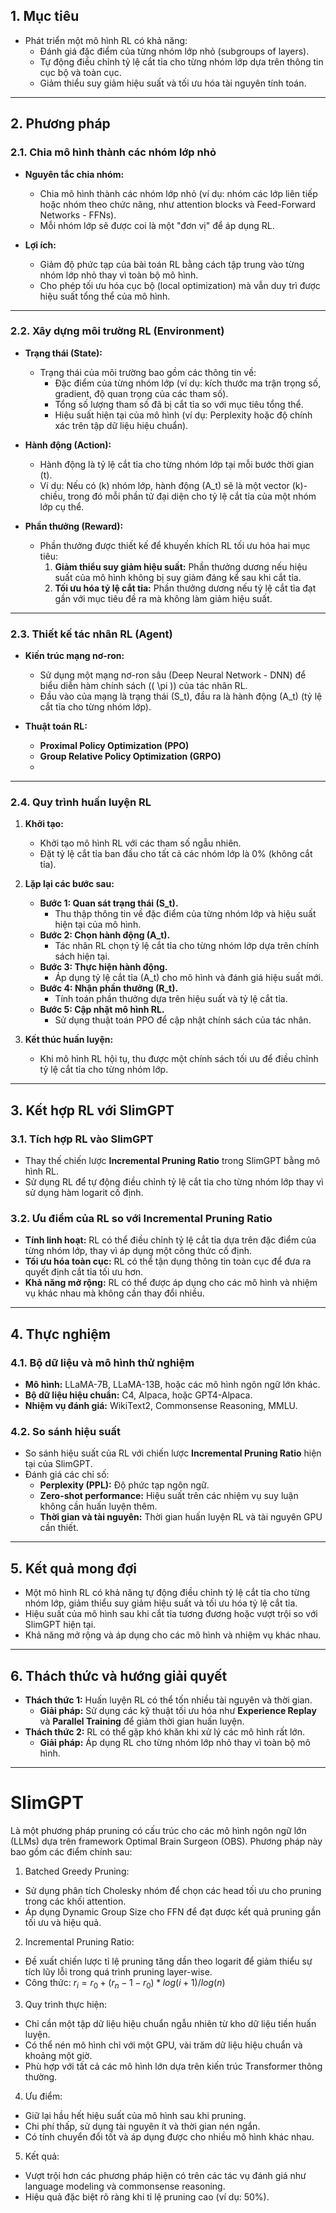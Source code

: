 ## **1. Mục tiêu**
- Phát triển một mô hình RL có khả năng:
  - Đánh giá đặc điểm của từng nhóm lớp nhỏ (subgroups of layers).
  - Tự động điều chỉnh tỷ lệ cắt tỉa cho từng nhóm lớp dựa trên thông tin cục bộ và toàn cục.
  - Giảm thiểu suy giảm hiệu suất và tối ưu hóa tài nguyên tính toán.

---

## **2. Phương pháp**

### **2.1. Chia mô hình thành các nhóm lớp nhỏ**
- **Nguyên tắc chia nhóm:**
  - Chia mô hình thành các nhóm lớp nhỏ (ví dụ: nhóm các lớp liên tiếp hoặc nhóm theo chức năng, như attention blocks và Feed-Forward Networks - FFNs).
  - Mỗi nhóm lớp sẽ được coi là một "đơn vị" để áp dụng RL.

- **Lợi ích:**
  - Giảm độ phức tạp của bài toán RL bằng cách tập trung vào từng nhóm lớp nhỏ thay vì toàn bộ mô hình.
  - Cho phép tối ưu hóa cục bộ (local optimization) mà vẫn duy trì được hiệu suất tổng thể của mô hình.

---

### **2.2. Xây dựng môi trường RL (Environment)**
- **Trạng thái (State):**
  - Trạng thái của môi trường bao gồm các thông tin về:
    - Đặc điểm của từng nhóm lớp (ví dụ: kích thước ma trận trọng số, gradient, độ quan trọng của các tham số).
    - Tổng số lượng tham số đã bị cắt tỉa so với mục tiêu tổng thể.
    - Hiệu suất hiện tại của mô hình (ví dụ: Perplexity hoặc độ chính xác trên tập dữ liệu hiệu chuẩn).

- **Hành động (Action):**
  - Hành động là tỷ lệ cắt tỉa cho từng nhóm lớp tại mỗi bước thời gian \(t\).
  - Ví dụ: Nếu có \(k\) nhóm lớp, hành động \(A_t\) sẽ là một vector \(k\)-chiều, trong đó mỗi phần tử đại diện cho tỷ lệ cắt tỉa của một nhóm lớp cụ thể.

- **Phần thưởng (Reward):**
  - Phần thưởng được thiết kế để khuyến khích RL tối ưu hóa hai mục tiêu:
    1. **Giảm thiểu suy giảm hiệu suất:** Phần thưởng dương nếu hiệu suất của mô hình không bị suy giảm đáng kể sau khi cắt tỉa.
    2. **Tối ưu hóa tỷ lệ cắt tỉa:** Phần thưởng dương nếu tỷ lệ cắt tỉa đạt gần với mục tiêu đề ra mà không làm giảm hiệu suất.

---

### **2.3. Thiết kế tác nhân RL (Agent)**
- **Kiến trúc mạng nơ-ron:**
  - Sử dụng một mạng nơ-ron sâu (Deep Neural Network - DNN) để biểu diễn hàm chính sách (\( \pi \)) của tác nhân RL.
  - Đầu vào của mạng là trạng thái \(S_t\), đầu ra là hành động \(A_t\) (tỷ lệ cắt tỉa cho từng nhóm lớp).

- **Thuật toán RL:**
  - **Proximal Policy Optimization (PPO)** 
  - **Group Relative Policy Optimization (GRPO)** 
  - 
---

### **2.4. Quy trình huấn luyện RL**
1. **Khởi tạo:**
   - Khởi tạo mô hình RL với các tham số ngẫu nhiên.
   - Đặt tỷ lệ cắt tỉa ban đầu cho tất cả các nhóm lớp là 0% (không cắt tỉa).

2. **Lặp lại các bước sau:**
   - **Bước 1: Quan sát trạng thái \(S_t\).**
     - Thu thập thông tin về đặc điểm của từng nhóm lớp và hiệu suất hiện tại của mô hình.
   - **Bước 2: Chọn hành động \(A_t\).**
     - Tác nhân RL chọn tỷ lệ cắt tỉa cho từng nhóm lớp dựa trên chính sách hiện tại.
   - **Bước 3: Thực hiện hành động.**
     - Áp dụng tỷ lệ cắt tỉa \(A_t\) cho mô hình và đánh giá hiệu suất mới.
   - **Bước 4: Nhận phần thưởng \(R_t\).**
     - Tính toán phần thưởng dựa trên hiệu suất và tỷ lệ cắt tỉa.
   - **Bước 5: Cập nhật mô hình RL.**
     - Sử dụng thuật toán PPO để cập nhật chính sách của tác nhân.

3. **Kết thúc huấn luyện:**
   - Khi mô hình RL hội tụ, thu được một chính sách tối ưu để điều chỉnh tỷ lệ cắt tỉa cho từng nhóm lớp.

---

## **3. Kết hợp RL với SlimGPT**

### **3.1. Tích hợp RL vào SlimGPT**
- Thay thế chiến lược **Incremental Pruning Ratio** trong SlimGPT bằng mô hình RL.
- Sử dụng RL để tự động điều chỉnh tỷ lệ cắt tỉa cho từng nhóm lớp thay vì sử dụng hàm logarit cố định.

### **3.2. Ưu điểm của RL so với Incremental Pruning Ratio**
- **Tính linh hoạt:** RL có thể điều chỉnh tỷ lệ cắt tỉa dựa trên đặc điểm của từng nhóm lớp, thay vì áp dụng một công thức cố định.
- **Tối ưu hóa toàn cục:** RL có thể tận dụng thông tin toàn cục để đưa ra quyết định cắt tỉa tối ưu hơn.
- **Khả năng mở rộng:** RL có thể được áp dụng cho các mô hình và nhiệm vụ khác nhau mà không cần thay đổi nhiều.

---

## **4. Thực nghiệm**

### **4.1. Bộ dữ liệu và mô hình thử nghiệm**
- **Mô hình:** LLaMA-7B, LLaMA-13B, hoặc các mô hình ngôn ngữ lớn khác.
- **Bộ dữ liệu hiệu chuẩn:** C4, Alpaca, hoặc GPT4-Alpaca.
- **Nhiệm vụ đánh giá:** WikiText2, Commonsense Reasoning, MMLU.

### **4.2. So sánh hiệu suất**
- So sánh hiệu suất của RL với chiến lược **Incremental Pruning Ratio** hiện tại của SlimGPT.
- Đánh giá các chỉ số:
  - **Perplexity (PPL):** Độ phức tạp ngôn ngữ.
  - **Zero-shot performance:** Hiệu suất trên các nhiệm vụ suy luận không cần huấn luyện thêm.
  - **Thời gian và tài nguyên:** Thời gian huấn luyện RL và tài nguyên GPU cần thiết.

---

## **5. Kết quả mong đợi**
- Một mô hình RL có khả năng tự động điều chỉnh tỷ lệ cắt tỉa cho từng nhóm lớp, giảm thiểu suy giảm hiệu suất và tối ưu hóa tỷ lệ cắt tỉa.
- Hiệu suất của mô hình sau khi cắt tỉa tương đương hoặc vượt trội so với SlimGPT hiện tại.
- Khả năng mở rộng và áp dụng cho các mô hình và nhiệm vụ khác nhau.

---

## **6. Thách thức và hướng giải quyết**
- **Thách thức 1:** Huấn luyện RL có thể tốn nhiều tài nguyên và thời gian.
  - **Giải pháp:** Sử dụng các kỹ thuật tối ưu hóa như **Experience Replay** và **Parallel Training** để giảm thời gian huấn luyện.
- **Thách thức 2:** RL có thể gặp khó khăn khi xử lý các mô hình rất lớn.
  - **Giải pháp:** Áp dụng RL cho từng nhóm lớp nhỏ thay vì toàn bộ mô hình.

---
# SlimGPT 
Là một phương pháp pruning có cấu trúc cho các mô hình ngôn ngữ lớn (LLMs) dựa trên framework Optimal Brain Surgeon (OBS). Phương pháp này bao gồm các điểm chính sau:

1. Batched Greedy Pruning:
- Sử dụng phân tích Cholesky nhóm để chọn các head tối ưu cho pruning trong các khối attention.
- Áp dụng Dynamic Group Size cho FFN để đạt được kết quả pruning gần tối ưu và hiệu quả.

2. Incremental Pruning Ratio:
- Đề xuất chiến lược tỉ lệ pruning tăng dần theo logarit để giảm thiểu sự tích lũy lỗi trong quá trình pruning layer-wise.
- Công thức: $r_i = r_0 + (r_n−1 − r_0) * log(i + 1) / log(n)$

3. Quy trình thực hiện:
- Chỉ cần một tập dữ liệu hiệu chuẩn ngẫu nhiên từ kho dữ liệu tiền huấn luyện.
- Có thể nén mô hình chỉ với một GPU, vài trăm dữ liệu hiệu chuẩn và khoảng một giờ.
- Phù hợp với tất cả các mô hình lớn dựa trên kiến trúc Transformer thông thường.

4. Ưu điểm:
- Giữ lại hầu hết hiệu suất của mô hình sau khi pruning.
- Chi phí thấp, sử dụng tài nguyên ít và thời gian nén ngắn.
- Có tính chuyển đổi tốt và áp dụng được cho nhiều mô hình khác nhau.

5. Kết quả:
- Vượt trội hơn các phương pháp hiện có trên các tác vụ đánh giá như language modeling và commonsense reasoning.
- Hiệu quả đặc biệt rõ ràng khi tỉ lệ pruning cao (ví dụ: 50%).
